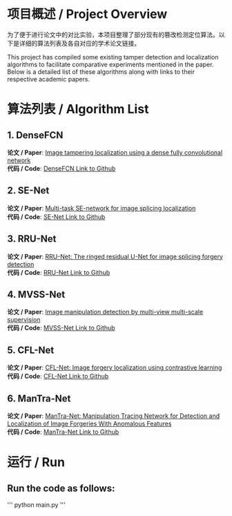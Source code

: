 # 项目概述 / Project Overview

为了便于进行论文中的对比实验，本项目整理了部分现有的篡改检测定位算法。以下是详细的算法列表及各自对应的学术论文链接。

This project has compiled some existing tamper detection and localization algorithms to facilitate comparative experiments mentioned in the paper. Below is a detailed list of these algorithms along with links to their respective academic papers.


# 算法列表 / Algorithm List

## 1. DenseFCN
**论文 / Paper**: [Image tampering localization using a dense fully convolutional network](https://ieeexplore.ieee.org/abstract/document/9393396)<br>
**代码 / Code**: [DenseFCN Link to Github](https://github.com/ZhuangPeiyu/Dense-FCN-for-tampering-localization)
<br>
## 2. SE-Net
**论文 / Paper**: [Multi-task SE-network for image splicing localization](https://www.fst.um.edu.mo/personal/wp-content/uploads/2022/07/Multi-Task_SE-Network.pdf)
<br>
**代码 / Code**: [SE-Net Link to Github](https://github.com/YulansZhang/Multi-task-SE-Network-for-Image-Splicing-Localization)
<br>
## 3. RRU-Net
**论文 / Paper**: [RRU-Net: The ringed residual U-Net for image splicing forgery detection](http://openaccess.thecvf.com/content_CVPRW_2019/papers/CV-COPS/Bi_RRU-Net_The_Ringed_Residual_U-Net_for_Image_Splicing_Forgery_Detection_CVPRW_2019_paper.pdf)
<br>
**代码 / Code**: [RRU-Net Link to Github](https://github.com/yelusaleng/RRU-Net)
<br>
## 4. MVSS-Net
**论文 / Paper**: [Image manipulation detection by multi-view multi-scale supervision](https://openaccess.thecvf.com/content/ICCV2021/papers/Chen_Image_Manipulation_Detection_by_Multi-View_Multi-Scale_Supervision_ICCV_2021_paper.pdf)
<br>
**代码 / Code**: [MVSS-Net Link to Github](https://github.com/dong03/MVSS-Net)
<br>
## 5. CFL-Net
**论文 / Paper**: [CFL-Net: Image forgery localization using contrastive learning](https://openaccess.thecvf.com/content/WACV2023/papers/Niloy_CFL-Net_Image_Forgery_Localization_Using_Contrastive_Learning_WACV_2023_paper.pdf)
<br>
**代码 / Code**: [CFL-Net Link to Github](https://github.com/Kishor-Bhaumik/CFLNet/tree/master)
## 6. ManTra-Net
**论文 / Paper**: [ManTra-Net: Manipulation Tracing Network for Detection and Localization of Image Forgeries With Anomalous Features](https://openaccess.thecvf.com/content_CVPR_2019/papers/Wu_ManTra-Net_Manipulation_Tracing_Network_for_Detection_and_Localization_of_Image_CVPR_2019_paper.pdf)
<br>
**代码 / Code**: [ManTra-Net Link to Github](https://github.com/SunnyHaze/ManTraNet-Pytorch/tree/main)


# 运行 / Run

## Run the code as follows:
'''
python main.py
'''
